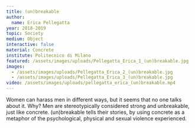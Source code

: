 ```yaml
---
title: (un)breakable
author:
  name: Erica Pellegatta
year: 2018-2019
topic: Society
medium: Object
interactive: false
material: Concrete
institute: Politecnico di Milano
featured: /assets/images/uploads/Pellegatta_Erica_1_(un)breakable.jpg
images:
  - /assets/images/uploads/Pellegatta_Erica_2_(un)breakable.jpg
  - /assets/images/uploads/Pellegatta_Erica_3_(un)breakable.jpg
video: /assets/images/uploads/pellegatta_erica_(un)breakable.mp4
---
```

Women can harass men in different ways, but it seems that no one talks about it. Why? Men are stereotypically considered strong and unbreakable, just like concrete. (un)breakable tells their stories, by using concrete as a metaphor of the psychological, physical and sexual violence experienced.
